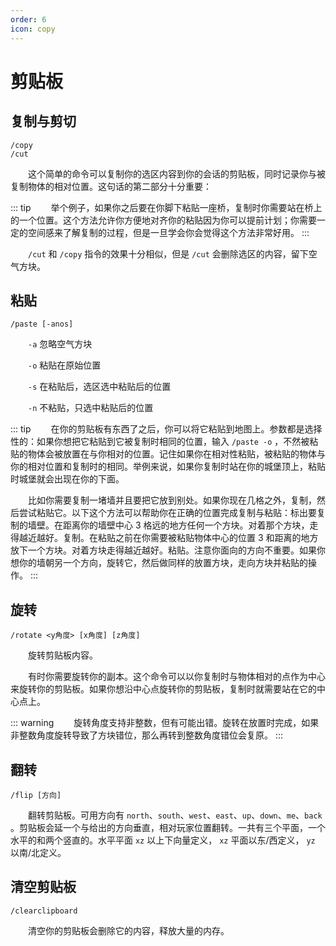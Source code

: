 ```yaml
---
order: 6
icon: copy
---
```

# 剪贴板

## 复制与剪切

```text
/copy
/cut
```

&emsp;&emsp;这个简单的命令可以复制你的选区内容到你的会话的剪贴板，同时记录你与被复制物体的相对位置。这句话的第二部分十分重要：

::: tip
&emsp;&emsp;举个例子，如果你之后要在你脚下粘贴一座桥，复制时你需要站在桥上的一个位置。这个方法允许你方便地对齐你的粘贴因为你可以提前计划；你需要一定的空间感来了解复制的过程，但是一旦学会你会觉得这个方法非常好用。
:::

&emsp;&emsp;`/cut` 和 `/copy` 指令的效果十分相似，但是 `/cut` 会删除选区的内容，留下空气方块。

## 粘贴

```text
/paste [-anos]
```

&emsp;&emsp;`-a` 忽略空气方块

&emsp;&emsp;`-o` 粘贴在原始位置

&emsp;&emsp;`-s` 在粘贴后，选区选中粘贴后的位置

&emsp;&emsp;`-n` 不粘贴，只选中粘贴后的位置

::: tip
&emsp;&emsp;在你的剪贴板有东西了之后，你可以将它粘贴到地图上。参数都是选择性的：如果你想把它粘贴到它被复制时相同的位置，输入 `/paste -o` ，不然被粘贴的物体会被放置在与你相对的位置。记住如果你在相对性粘贴，被粘贴的物体与你的相对位置和复制时的相同。举例来说，如果你复制时站在你的城堡顶上，粘贴时城堡就会出现在你的下面。

&emsp;&emsp;比如你需要复制一堵墙并且要把它放到别处。如果你现在几格之外，复制，然后尝试粘贴它。以下这个方法可以帮助你在正确的位置完成复制与粘贴：标出要复制的墙壁。在距离你的墙壁中心 3 格远的地方任何一个方块。对着那个方块，走得越近越好。复制。在粘贴之前在你需要被粘贴物体中心的位置 3 和距离的地方放下一个方块。对着方块走得越近越好。粘贴。注意你面向的方向不重要。如果你想你的墙朝另一个方向，旋转它，然后做同样的放置方块，走向方块并粘贴的操作。
:::

## 旋转

```text
/rotate <y角度> [x角度] [z角度]
```

&emsp;&emsp;旋转剪贴板内容。

&emsp;&emsp;有时你需要旋转你的副本。这个命令可以以你复制时与物体相对的点作为中心来旋转你的剪贴板。如果你想沿中心点旋转你的剪贴板，复制时就需要站在它的中心点上。

::: warning
&emsp;&emsp;旋转角度支持非整数，但有可能出错。旋转在放置时完成，如果非整数角度旋转导致了方块错位，那么再转到整数角度错位会复原。
:::

## 翻转

```text
/flip [方向]
```

&emsp;&emsp;翻转剪贴板。可用方向有 `north`、`south`、`west`、`east`、`up`、`down`、`me`、`back` 。剪贴板会延一个与给出的方向垂直，相对玩家位置翻转。一共有三个平面，一个水平的和两个竖直的。水平平面 `xz` 以上下向量定义， `xz` 平面以东/西定义， `yz` 以南/北定义。

## 清空剪贴板

```text
/clearclipboard
```

&emsp;&emsp;清空你的剪贴板会删除它的内容，释放大量的内存。
